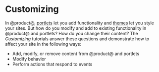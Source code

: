 # Customizing [](id=customizing)

In @product@, [portlets](/develop/tutorials/-/knowledge_base/7-0/portlets)
let you add functionality and
[themes](/develop/tutorials/-/knowledge_base/7-0/themes-and-layout-templates)
let you style your sites. But how do you modify and add to existing
functionality in @product@ and portlets? How do you change their content? The
*Customizing* tutorials answer these questions and demonstrate how to affect
your site in the following ways:
 
-   Add, modify, or remove content from @product@ and portlets
-   Modify behavior
-   Perform actions that respond to events
